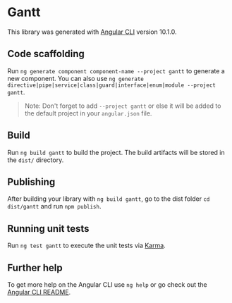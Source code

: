 # Gantt

This library was generated with [Angular CLI](https://github.com/angular/angular-cli) version 10.1.0.

## Code scaffolding

Run `ng generate component component-name --project gantt` to generate a new component. You can also use `ng generate directive|pipe|service|class|guard|interface|enum|module --project gantt`.
> Note: Don't forget to add `--project gantt` or else it will be added to the default project in your `angular.json` file. 

## Build

Run `ng build gantt` to build the project. The build artifacts will be stored in the `dist/` directory.

## Publishing

After building your library with `ng build gantt`, go to the dist folder `cd dist/gantt` and run `npm publish`.

## Running unit tests

Run `ng test gantt` to execute the unit tests via [Karma](https://karma-runner.github.io).

## Further help

To get more help on the Angular CLI use `ng help` or go check out the [Angular CLI README](https://github.com/angular/angular-cli/blob/master/README.md).
